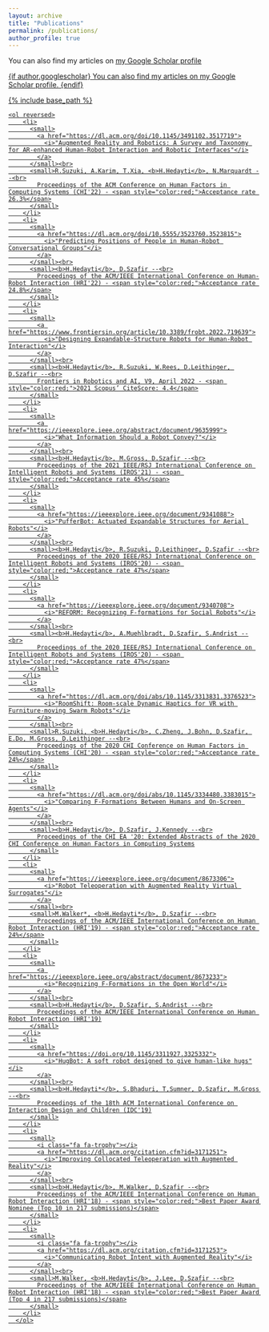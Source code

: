 ```yaml
---
layout: archive
title: "Publications"
permalink: /publications/
author_profile: true
---
```


You can also find my articles on <u><a href="{{author.googlescholar}}">my Google Scholar profile


{if author.googlescholar}
  You can also find my articles on <u><a href="{{author.googlescholar}}">my Google Scholar profile</a>.</u>
{endif}

{% include base_path %}




    <ol reversed>
        <li>
          <small>
            <a href="https://dl.acm.org/doi/10.1145/3491102.3517719">
              <i>"Augmented Reality and Robotics: A Survey and Taxonomy for AR-enhanced Human-Robot Interaction and Robotic Interfaces"</i>
            </a>
          </small><br>
          <small>R.Suzuki, A.Karim, T.Xia, <b>H.Hedayti</b>, N.Marquardt --<br>
            Proceedings of the ACM Conference on Human Factors in Computing Systems (CHI'22) - <span style="color:red;">Acceptance rate 26.3%</span>
          </small>
        </li>
        <li>
          <small>
            <a href="https://dl.acm.org/doi/10.5555/3523760.3523815">
              <i>"Predicting Positions of People in Human-Robot Conversational Groups"</i>
            </a>
          </small><br>
          <small><b>H.Hedayti</b>, D.Szafir --<br>
            Proceedings of the ACM/IEEE International Conference on Human-Robot Interaction (HRI'22) - <span style="color:red;">Acceptance rate 24.8%</span>
          </small>
        </li>
        <li>
          <small>
            <a href="https://www.frontiersin.org/article/10.3389/frobt.2022.719639">
              <i>"Designing Expandable-Structure Robots for Human-Robot Interaction"</i>
            </a>
          </small><br>
          <small><b>H.Hedayti</b>, R.Suzuki, W.Rees, D.Leithinger, D.Szafir --<br>
            Frontiers in Robotics and AI, V9, April 2022 - <span style="color:red;">2021 Scopus’ CiteScore: 4.4</span>
          </small>
        </li>
        <li>
          <small>
            <a href="https://ieeexplore.ieee.org/abstract/document/9635999">
              <i>"What Information Should a Robot Convey?"</i>
            </a>
          </small><br>
          <small><b>H.Hedayti</b>, M.Gross, D.Szafir --<br>
            Proceedings of the 2021 IEEE/RSJ International Conference on Intelligent Robots and Systems (IROS'21) - <span style="color:red;">Acceptance rate 45%</span>
          </small>
        </li>
        <li>
          <small>
            <a href="https://ieeexplore.ieee.org/document/9341088">
              <i>"PufferBot: Actuated Expandable Structures for Aerial Robots"</i>
            </a>
          </small><br>
          <small><b>H.Hedayti</b>, R.Suzuki, D.Leithinger, D.Szafir --<br>
            Proceedings of the 2020 IEEE/RSJ International Conference on Intelligent Robots and Systems (IROS'20) - <span style="color:red;">Acceptance rate 47%</span>
          </small>
        </li>
        <li>
          <small>
            <a href="https://ieeexplore.ieee.org/document/9340708">
              <i>"REFORM: Recognizing F-formations for Social Robots"</i>
            </a>
          </small><br>
          <small><b>H.Hedayti</b>, A.Muehlbradt, D.Szafir, S.Andrist --<br>
            Proceedings of the 2020 IEEE/RSJ International Conference on Intelligent Robots and Systems (IROS'20) - <span style="color:red;">Acceptance rate 47%</span>
          </small>
        </li>
        <li>
          <small>
            <a href="https://dl.acm.org/doi/abs/10.1145/3313831.3376523">
              <i>"RoomShift: Room-scale Dynamic Haptics for VR with Furniture-moving Swarm Robots"</i>
            </a>
          </small><br>
          <small>R.Suzuki, <b>H.Hedayti</b>, C.Zheng, J.Bohn, D.Szafir, E.Do, M.Gross, D.Leithinger --<br>
            Proceedings of the 2020 CHI Conference on Human Factors in Computing Systems (CHI'20) - <span style="color:red;">Acceptance rate 24%</span>
          </small>
        </li>
        <li>
          <small>
            <a href="https://dl.acm.org/doi/abs/10.1145/3334480.3383015">
              <i>"Comparing F-Formations Between Humans and On-Screen Agents"</i>
            </a>
          </small><br>
          <small><b>H.Hedayti</b>, D.Szafir, J.Kennedy --<br>
            Proceedings of the CHI EA '20: Extended Abstracts of the 2020 CHI Conference on Human Factors in Computing Systems
          </small>
        </li>
        <li>
          <small>
            <a href="https://ieeexplore.ieee.org/document/8673306">
              <i>"Robot Teleoperation with Augmented Reality Virtual Surrogates"</i>
            </a>
          </small><br>
          <small>M.Walker*, <b>H.Hedayti*</b>, D.Szafir --<br>
            Proceedings of the ACM/IEEE International Conference on Human Robot Interaction (HRI'19) - <span style="color:red;">Acceptance rate 24%</span>
          </small>
        </li>
        <li>
          <small>
            <a href="https://ieeexplore.ieee.org/abstract/document/8673233">
              <i>"Recognizing F-Formations in the Open World"</i>
            </a>
          </small><br>
          <small><b>H.Hedayti</b>, D.Szafir, S.Andrist --<br>
            Proceedings of the ACM/IEEE International Conference on Human Robot Interaction (HRI'19)
          </small>
        </li>
        <li>
          <small>
            <a href="https://doi.org/10.1145/3311927.3325332">
              <i>"HugBot: A soft robot designed to give human-like hugs"</i>
            </a>
          </small><br>
          <small><b>H.Hedayti*</b>, S.Bhaduri, T,Sumner, D.Szafir, M.Gross --<br>
            Proceedings of the 18th ACM International Conference on Interaction Design and Children (IDC'19)
          </small>
        </li>
        <li>
          <small>
            <i class="fa fa-trophy"></i>
            <a href="https://dl.acm.org/citation.cfm?id=3171251">
              <i>"Improving Collocated Teleoperation with Augmented Reality"</i>
            </a>
          </small><br>
          <small><b>H.Hedayti</b>, M.Walker, D.Szafir --<br>
            Proceedings of the ACM/IEEE International Conference on Human Robot Interaction (HRI'18) - <span style="color:red;">Best Paper Award Nominee (Top 10 in 217 submissions)</span>
          </small>
        </li>
        <li>
          <small>
            <i class="fa fa-trophy"></i>
            <a href="https://dl.acm.org/citation.cfm?id=3171253">
              <i>"Communicating Robot Intent with Augmented Reality"</i>
            </a>
          </small><br>
          <small>M.Walker, <b>H.Hedayti</b>, J.Lee, D.Szafir --<br>
            Proceedings of the ACM/IEEE International Conference on Human Robot Interaction (HRI'18) - <span style="color:red;">Best Paper Award (Top 4 in 217 submissions)</span>
          </small>
        </li>
      </ol>
